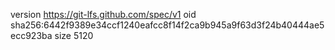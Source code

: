 version https://git-lfs.github.com/spec/v1
oid sha256:6442f9389e34ccf1240eafcc8f14f2ca9b945a9f63d3f24b40444ae5ecc923ba
size 5120
